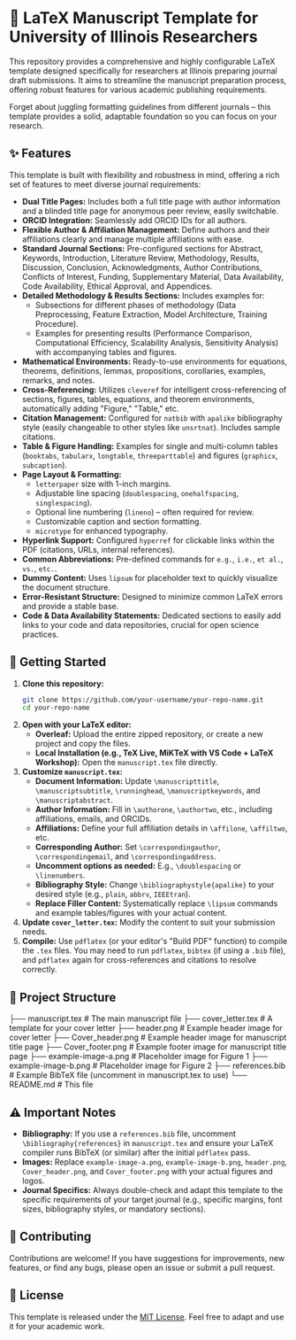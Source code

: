 # 📝 LaTeX Manuscript Template for University of Illinois Researchers

This repository provides a comprehensive and highly configurable LaTeX template designed specifically for researchers at Illinois preparing journal draft submissions. It aims to streamline the manuscript preparation process, offering robust features for various academic publishing requirements.

Forget about juggling formatting guidelines from different journals – this template provides a solid, adaptable foundation so you can focus on your research.

## ✨ Features

This template is built with flexibility and robustness in mind, offering a rich set of features to meet diverse journal requirements:

*   **Dual Title Pages:** Includes both a full title page with author information and a blinded title page for anonymous peer review, easily switchable.
*   **ORCID Integration:** Seamlessly add ORCID IDs for all authors.
*   **Flexible Author & Affiliation Management:** Define authors and their affiliations clearly and manage multiple affiliations with ease.
*   **Standard Journal Sections:** Pre-configured sections for Abstract, Keywords, Introduction, Literature Review, Methodology, Results, Discussion, Conclusion, Acknowledgments, Author Contributions, Conflicts of Interest, Funding, Supplementary Material, Data Availability, Code Availability, Ethical Approval, and Appendices.
*   **Detailed Methodology & Results Sections:** Includes examples for:
    *   Subsections for different phases of methodology (Data Preprocessing, Feature Extraction, Model Architecture, Training Procedure).
    *   Examples for presenting results (Performance Comparison, Computational Efficiency, Scalability Analysis, Sensitivity Analysis) with accompanying tables and figures.
*   **Mathematical Environments:** Ready-to-use environments for equations, theorems, definitions, lemmas, propositions, corollaries, examples, remarks, and notes.
*   **Cross-Referencing:** Utilizes `cleveref` for intelligent cross-referencing of sections, figures, tables, equations, and theorem environments, automatically adding "Figure," "Table," etc.
*   **Citation Management:** Configured for `natbib` with `apalike` bibliography style (easily changeable to other styles like `unsrtnat`). Includes sample citations.
*   **Table & Figure Handling:** Examples for single and multi-column tables (`booktabs`, `tabularx`, `longtable`, `threeparttable`) and figures (`graphicx`, `subcaption`).
*   **Page Layout & Formatting:**
    *   `letterpaper` size with 1-inch margins.
    *   Adjustable line spacing (`doublespacing`, `onehalfspacing`, `singlespacing`).
    *   Optional line numbering (`lineno`) – often required for review.
    *   Customizable caption and section formatting.
    *   `microtype` for enhanced typography.
*   **Hyperlink Support:** Configured `hyperref` for clickable links within the PDF (citations, URLs, internal references).
*   **Common Abbreviations:** Pre-defined commands for `e.g.`, `i.e.`, `et al.`, `vs.`, `etc.`.
*   **Dummy Content:** Uses `lipsum` for placeholder text to quickly visualize the document structure.
*   **Error-Resistant Structure:** Designed to minimize common LaTeX errors and provide a stable base.
*   **Code & Data Availability Statements:** Dedicated sections to easily add links to your code and data repositories, crucial for open science practices.

## 🚀 Getting Started

1.  **Clone this repository:**
    ```bash
    git clone https://github.com/your-username/your-repo-name.git
    cd your-repo-name
    ```
2.  **Open with your LaTeX editor:**
    *   **Overleaf:** Upload the entire zipped repository, or create a new project and copy the files.
    *   **Local Installation (e.g., TeX Live, MiKTeX with VS Code + LaTeX Workshop):** Open the `manuscript.tex` file directly.
3.  **Customize `manuscript.tex`:**
    *   **Document Information:** Update `\manuscripttitle`, `\manuscriptsubtitle`, `\runninghead`, `\manuscriptkeywords`, and `\manuscriptabstract`.
    *   **Author Information:** Fill in `\authorone`, `\authortwo`, etc., including affiliations, emails, and ORCIDs.
    *   **Affiliations:** Define your full affiliation details in `\affilone`, `\affiltwo`, etc.
    *   **Corresponding Author:** Set `\correspondingauthor`, `\correspondingemail`, and `\correspondingaddress`.
    *   **Uncomment options as needed:** E.g., `\doublespacing` or `\linenumbers`.
    *   **Bibliography Style:** Change `\bibliographystyle{apalike}` to your desired style (e.g., `plain`, `abbrv`, `IEEEtran`).
    *   **Replace Filler Content:** Systematically replace `\lipsum` commands and example tables/figures with your actual content.
4.  **Update `cover_letter.tex`:** Modify the content to suit your submission needs.
5.  **Compile:** Use `pdflatex` (or your editor's "Build PDF" function) to compile the `.tex` files. You may need to run `pdflatex`, `bibtex` (if using a `.bib` file), and `pdflatex` again for cross-references and citations to resolve correctly.

## 📂 Project Structure
├── manuscript.tex # The main manuscript file
├── cover_letter.tex # A template for your cover letter
├── header.png # Example header image for cover letter
├── Cover_header.png # Example header image for manuscript title page
├── Cover_footer.png # Example footer image for manuscript title page
├── example-image-a.png # Placeholder image for Figure 1
├── example-image-b.png # Placeholder image for Figure 2
├── references.bib # Example BibTeX file (uncomment in manuscript.tex to use)
└── README.md # This file


## ⚠️ Important Notes

*   **Bibliography:** If you use a `references.bib` file, uncomment `\bibliography{references}` in `manuscript.tex` and ensure your LaTeX compiler runs BibTeX (or similar) after the initial `pdflatex` pass.
*   **Images:** Replace `example-image-a.png`, `example-image-b.png`, `header.png`, `Cover_header.png`, and `Cover_footer.png` with your actual figures and logos.
*   **Journal Specifics:** Always double-check and adapt this template to the specific requirements of your target journal (e.g., specific margins, font sizes, bibliography styles, or mandatory sections).

## 🤝 Contributing

Contributions are welcome! If you have suggestions for improvements, new features, or find any bugs, please open an issue or submit a pull request.

## 📄 License

This template is released under the [MIT License](LICENSE). Feel free to adapt and use it for your academic work.

